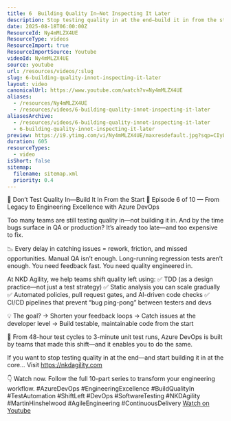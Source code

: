 ```yaml
---
title: 6  Building Quality In—Not Inspecting It Later
description: Stop testing quality in at the end—build it in from the start! Shift left with TDD, automation, and Azure DevOps for faster, better software.
date: 2025-08-18T06:00:00Z
ResourceId: Ny4mMLZX4UE
ResourceType: videos
ResourceImport: true
ResourceImportSource: Youtube
videoId: Ny4mMLZX4UE
source: youtube
url: /resources/videos/:slug
slug: 6-building-quality-innot-inspecting-it-later
layout: video
canonicalUrl: https://www.youtube.com/watch?v=Ny4mMLZX4UE
aliases:
  - /resources/Ny4mMLZX4UE
  - /resources/videos/6-building-quality-innot-inspecting-it-later
aliasesArchive:
  - /resources/videos/6-building-quality-innot-inspecting-it-later
  - 6-building-quality-innot-inspecting-it-later
preview: https://i9.ytimg.com/vi/Ny4mMLZX4UE/maxresdefault.jpg?sqp=CIyL2sMG&rs=AOn4CLCWsJzPr_lUtXaQb9o83cYJ2ydRkw
duration: 605
resourceTypes:
  - video
isShort: false
sitemap:
  filename: sitemap.xml
  priority: 0.4
---
```


🧪 Don’t Test Quality In—Build It In From the Start
🎥 Episode 6 of 10 — From Legacy to Engineering Excellence with Azure DevOps

Too many teams are still testing quality in—not building it in.
And by the time bugs surface in QA or production?
It’s already too late—and too expensive to fix.

📉 Every delay in catching issues = rework, friction, and missed opportunities.
Manual QA isn’t enough. Long-running regression tests aren’t enough.
You need feedback fast. You need quality engineered in.

At NKD Agility, we help teams shift quality left using:
✅ TDD (as a design practice—not just a test strategy)
✅ Static analysis you can scale gradually
✅ Automated policies, pull request gates, and AI-driven code checks
✅ CI/CD pipelines that prevent “bug ping-pong” between testers and devs

💡 The goal?
→ Shorten your feedback loops
→ Catch issues at the developer level
→ Build testable, maintainable code from the start

🚀 From 48-hour test cycles to 3-minute unit test runs, Azure DevOps is built by teams that made this shift—and it enables you to do the same.

If you want to stop testing quality in at the end—and start building it in at the core… Visit https://nkdagility.com

👇 Watch now. Follow the full 10-part series to transform your engineering workflow.
#AzureDevOps #EngineeringExcellence #BuildQualityIn #TestAutomation #ShiftLeft #DevOps #SoftwareTesting #NKDAgility #MartinHinshelwood #AgileEngineering #ContinuousDelivery
[Watch on Youtube](https://www.youtube.com/watch?v=Ny4mMLZX4UE)
